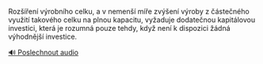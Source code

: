 
Rozšíření výrobního celku, a v nemenší míře zvýšení výroby z částečného využití takového celku na plnou kapacitu, vyžaduje dodatečnou kapitálovou investici, která je rozumná pouze tehdy, když není k dispozici žádná výhodnější investice.

[🔊 Poslechnout audio](/data/7-paragraphs/audio/chapter_69/para_013-Rozen-vrobnho-celku-a-v-nemen-me-zven.mp3)
